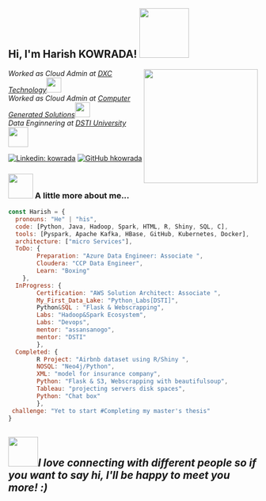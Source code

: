 <h2> Hi, I'm Harish KOWRADA! <img src="https://media.giphy.com/media/efekGoJMGlbpolOC1F/giphy.gif" width="100"></h2>
<img align='right' src="https://media1.tenor.com/images/b966ebe108e1ce2dfe13238ed6757ea4/tenor.gif?itemid=12229643" width="230">
<p><em>Worked as Cloud Admin at <a href="https://www.dxc.technology/">DXC Technology</a><img src="https://media.giphy.com/media/WUlplcMpOCEmTGBtBW/giphy.gif" width="30"></br>Worked as Cloud Admin at <a href="https://www.cgsinc.com/en">Computer Generated Solutions</a><img src="https://media.giphy.com/media/WUlplcMpOCEmTGBtBW/giphy.gif" width="30"></br>Data Enginnering at <a href="https://www.datasciencetech.institute/">DSTI University</a><img src="https://media1.tenor.com/images/533ff46997a48a366cad44d8eb2a2ff6/tenor.gif?itemid=10604108" width="40">
</em></p>

[![Linkedin: kowrada](https://img.shields.io/badge/-kowrada-blue?style=flat-square&logo=Linkedin&logoColor=white&link=https://www.linkedin.com/in/kowrada/)](https://www.linkedin.com/in/kowrada/)
[![GitHub hkowrada](https://img.shields.io/github/followers/hkowrada?label=follow&style=social)](https://github.com/hkowrada)


### <img src="https://media.giphy.com/media/VgCDAzcKvsR6OM0uWg/giphy.gif" width="50"> A little more about me...

```javascript
const Harish = {
  pronouns: "He" | "his",
  code: [Python, Java, Hadoop, Spark, HTML, R, Shiny, SQL, C],
  tools: [Pyspark, Apache Kafka, HBase, GitHub, Kubernetes, Docker],
  architecture: ["micro Services"],
  ToDo: {
  		Preparation: "Azure Data Engineer: Associate ",
		Cloudera: "CCP Data Engineer",
		Learn: "Boxing"
	},
  InProgress: {
		Certification: "AWS Solution Architect: Associate ",
		My_First_Data_Lake: "Python_Labs[DSTI]",
		Python&SQL : "Flask & Webscrapping",
		Labs: "Hadoop&Spark Ecosystem",
		Labs: "Devops",
		mentor: "assansanogo", 
		mentor: "DSTI"
		},
  Completed: {
		R Project: "Airbnb dataset using R/Shiny ",
		NOSQL: "Neo4j/Python",
		XML: "model for insurance company",
		Python: "Flask & S3, Webscrapping with beautifulsoup",
		Tableau: "projecting servers disk spaces",
		Python: "Chat box"
		},
 challenge: "Yet to start #Completing my master's thesis"
}
```
<img src="https://media.giphy.com/media/LnQjpWaON8nhr21vNW/giphy.gif" width="60"><em><b>I love connecting with different people</b> so if you want to say <b>hi, I'll be happy to meet you more!</b> :)</em>
---
					
